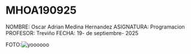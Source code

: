 # MHOA190925

NOMBRE: Oscar Adrian Medina Hernandez
ASIGNATURA: Programacion
PROFESOR: Treviño
FECHA: 19- de septiembre- 2025

FOTO:![yoooooo](https://github.com/user-attachments/assets/a441baed-9dc1-4579-8eac-428cbbe9ef1c)
